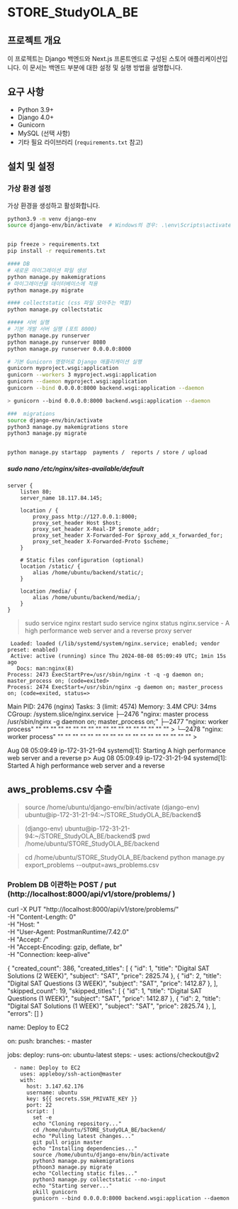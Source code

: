 # STORE_StudyOLA_BE

## 프로젝트 개요

이 프로젝트는 Django 백엔드와 Next.js 프론트엔드로 구성된 스토어 애플리케이션입니다. 이 문서는 백엔드 부분에 대한 설정 및 실행 방법을 설명합니다.

## 요구 사항

- Python 3.9+
- Django 4.0+
- Gunicorn
- MySQL (선택 사항)
- 기타 필요 라이브러리 (`requirements.txt` 참고)

## 설치 및 설정

### 가상 환경 설정

가상 환경을 생성하고 활성화합니다.

```bash
python3.9 -m venv django-env
source django-env/bin/activate  # Windows의 경우: .\env\Scripts\activate


pip freeze > requirements.txt
pip install -r requirements.txt

#### DB
# 새로운 마이그레이션 파일 생성
python manage.py makemigrations
# 마이그레이션을 데이터베이스에 적용
python manage.py migrate

#### collectstatic (css 파일 모아주는 역할)
python manage.py collectstatic

##### 서버 실행
# 기본 개발 서버 실행 (포트 8000)
python manage.py runserver
python manage.py runserver 8080
python manage.py runserver 0.0.0.0:8000

# 기본 Gunicorn 명령어로 Django 애플리케이션 실행
gunicorn myproject.wsgi:application
gunicorn --workers 3 myproject.wsgi:application
gunicorn --daemon myproject.wsgi:application
gunicorn --bind 0.0.0.0:8000 backend.wsgi:application --daemon

> gunicorn --bind 0.0.0.0:8000 backend.wsgi:application --daemon

###  migrations
source django-env/bin/activate
python3 manage.py makemigrations store
python3 manage.py migrate


python manage.py startapp  payments /  reports / store / upload

```

##### sudo nano /etc/nginx/sites-available/default

```
server {
    listen 80;
    server_name 18.117.84.145;

    location / {
        proxy_pass http://127.0.0.1:8000;
        proxy_set_header Host $host;
        proxy_set_header X-Real-IP $remote_addr;
        proxy_set_header X-Forwarded-For $proxy_add_x_forwarded_for;
        proxy_set_header X-Forwarded-Proto $scheme;
    }

    # Static files configuration (optional)
    location /static/ {
        alias /home/ubuntu/backend/static/;
    }

    location /media/ {
        alias /home/ubuntu/backend/media/;
    }
}
```

> sudo service nginx restart
> sudo service nginx status
> nginx.service - A high performance web server and a reverse proxy server

     Loaded: loaded (/lib/systemd/system/nginx.service; enabled; vendor preset: enabled)
     Active: active (running) since Thu 2024-08-08 05:09:49 UTC; 1min 15s ago
       Docs: man:nginx(8)
    Process: 2473 ExecStartPre=/usr/sbin/nginx -t -q -g daemon on; master_process on; (code=exited>
    Process: 2474 ExecStart=/usr/sbin/nginx -g daemon on; master_process on; (code=exited, status=>

Main PID: 2476 (nginx)
Tasks: 3 (limit: 4574)
Memory: 3.4M
CPU: 34ms
CGroup: /system.slice/nginx.service
├─2476 "nginx: master process /usr/sbin/nginx -g daemon on; master_process on;"
├─2477 "nginx: worker process" "" "" "" "" "" "" "" "" "" "" "" "" "" "" "" "" "" "" >
└─2478 "nginx: worker process" "" "" "" "" "" "" "" "" "" "" "" "" "" "" "" "" "" "" >

Aug 08 05:09:49 ip-172-31-21-94 systemd[1]: Starting A high performance web server and a reverse p>
Aug 08 05:09:49 ip-172-31-21-94 systemd[1]: Started A high performance web server and a reverse

## aws_problems.csv 수출

> source /home/ubuntu/django-env/bin/activate
> (django-env) ubuntu@ip-172-31-21-94:~/STORE_StudyOLA_BE/backend$

> (django-env) ubuntu@ip-172-31-21-94:~/STORE_StudyOLA_BE/backend$ pwd
> /home/ubuntu/STORE_StudyOLA_BE/backend

> cd /home/ubuntu/STORE_StudyOLA_BE/backend
> python manage.py export_problems --output=aws_problems.csv

### Problem DB 이관하는 POST / put (http://localhost:8000/api/v1/store/problems/ )

curl -X PUT "http://localhost:8000/api/v1/store/problems/" \
 -H "Content-Length: 0" \
 -H "Host: <calculated when request is sent>" \
 -H "User-Agent: PostmanRuntime/7.42.0" \
 -H "Accept: _/_" \
 -H "Accept-Encoding: gzip, deflate, br" \
 -H "Connection: keep-alive"

{
"created_count": 386,
"created_titles": [
{
"id": 1,
"title": "Digital SAT Solutions (2 WEEK)",
"subject": "SAT",
"price": 2825.74
},
{
"id": 2,
"title": "Digital SAT Questions (3 WEEK)",
"subject": "SAT",
"price": 1412.87
},
],
"skipped_count": 19,
"skipped_titles": [
{
"id": 1,
"title": "Digital SAT Questions (1 WEEK)",
"subject": "SAT",
"price": 1412.87
},
{
"id": 2,
"title": "Digital SAT Solutions (1 WEEK)",
"subject": "SAT",
"price": 2825.74
},
],
"errors": []
}

name: Deploy to EC2

on:
push:
branches: - master

jobs:
deploy:
runs-on: ubuntu-latest
steps: - uses: actions/checkout@v2

      - name: Deploy to EC2
        uses: appleboy/ssh-action@master
        with:
          host: 3.147.62.176
          username: ubuntu
          key: ${{ secrets.SSH_PRIVATE_KEY }}
          port: 22
          script: |
            set -e
            echo "Cloning repository..."
            cd /home/ubuntu/STORE_StudyOLA_BE/backend/
            echo "Pulling latest changes..."
            git pull origin master
            echo "Installing dependencies..."
            source /home/ubuntu/django-env/bin/activate
            python3 manage.py makemigrations
            pthoon3 manage.py migrate
            echo "Collecting static files..."
            python3 manage.py collectstatic --no-input
            echo "Starting server..."
            pkill gunicorn
            gunicorn --bind 0.0.0.0:8000 backend.wsgi:application --daemon
